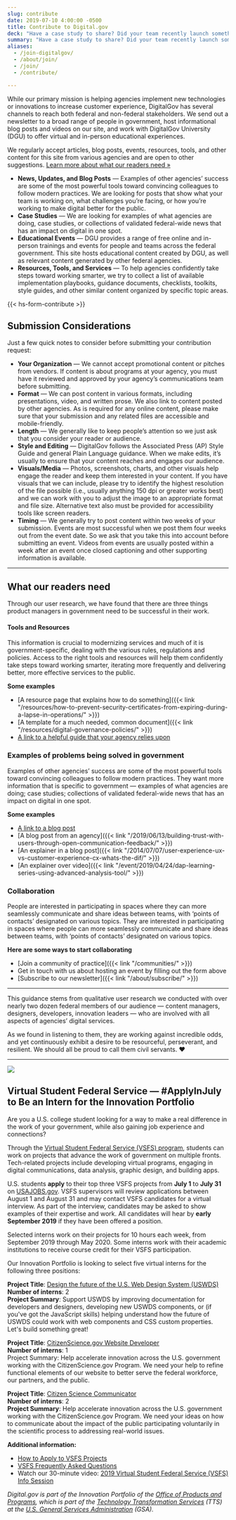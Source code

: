```yaml
---
slug: contribute
date: 2019-07-10 4:00:00 -0500
title: Contribute to Digital.gov
deck: "Have a case study to share? Did your team recently launch something new? Here is what we're looking for."
summary: "Have a case study to share? Did your team recently launch something new? Here is what we're looking for."
aliases:
  - /join-digitalgov/
  - /about/join/
  - /join/
  - /contribute/

---
```


While our primary mission is helping agencies implement new technologies or innovations to increase customer experience, DigitalGov has several channels to reach both federal and non-federal stakeholders. We send out a newsletter to a broad range of people in government, host informational blog posts and videos on our site, and work with DigitalGov University (DGU) to offer virtual and in-person educational experiences.

We regularly accept articles, blog posts, events, resources, tools, and other content for this site from various agencies and are open to other suggestions. [Learn more about what our readers need »](#what-our-readers-need)

- **News, Updates, and Blog Posts** — Examples of other agencies’ success are some of the most powerful tools toward convincing colleagues to follow modern practices. We are looking for posts that show what your team is working on, what challenges you’re facing, or how you’re working to make digital better for the public.
- **Case Studies** — We are looking for examples of what agencies are doing, case studies, or collections of validated federal-wide news that has an impact on digital in one spot.
- **Educational Events** — DGU provides a range of free online and in-person trainings and events for people and teams across the federal government. This site hosts educational content created by DGU, as well as relevant content generated by other federal agencies.
- **Resources, Tools, and Services** — To help agencies confidently take steps toward working smarter, we try to collect a list of available implementation playbooks, guidance documents, checklists, toolkits, style guides, and other similar content organized by specific topic areas.

{{< hs-form-contribute >}}

## Submission Considerations
Just a few quick notes to consider before submitting your contribution request:

- **Your Organization** — We cannot accept promotional content or pitches from vendors. If content is about programs at your agency, you must have it reviewed and approved by your agency’s communications team before submitting.
- **Format** — We can post content in various formats, including presentations, video, and written prose. We also link to content posted by other agencies. As is required for any online content, please make sure that your submission and any related files are accessible and mobile-friendly.
- **Length** — We generally like to keep people’s attention so we just ask that you consider your reader or audience.
- **Style and Editing** — DigitalGov follows the Associated Press (AP) Style Guide and general Plain Language guidance. When we make edits, it’s usually to ensure that your content reaches and engages our audience.
- **Visuals/Media** — Photos, screenshots, charts, and other visuals help engage the reader and keep them interested in your content. If you have visuals that we can include, please try to identify the highest resolution of the file possible (i.e., usually anything 150 dpi or greater works best) and we can work with you to adjust the image to an appropriate format and file size. Alternative text also must be provided for accessibility tools like screen readers.
- **Timing** — We generally try to post content within two weeks of your submission. Events are most successful when we post them four weeks out from the event date. So we ask that you take this into account before submitting an event. Videos from events are usually posted within a week after an event once closed captioning and other supporting information is available.

---

## What our readers need

<div class="deck">Through our user research, we have found that there are three things product managers in government need to be successful in their work.</div>


#### Tools and Resources
This information is crucial to modernizing services and much of it is government-specific, dealing with the various rules, regulations and policies.
Access to the right tools and resources will help them confidently take steps toward working smarter, iterating more frequently and delivering better, more effective services to the public.

**Some examples**

- [A resource page that explains how to do something]({{< link "/resources/how-to-prevent-security-certificates-from-expiring-during-a-lapse-in-operations/" >}})
- [A template for a much needed, common document]({{< link "/resources/digital-governance-policies/" >}})
- [A link to a helpful guide that your agency relies upon](https://accessibility.18f.gov/)


### Examples of problems being solved in government

Examples of other agencies’ success are some of the most powerful tools toward convincing colleagues to follow modern practices.
They want more information that is specific to government — examples of what agencies are doing; case studies; collections of validated federal-wide news that has an impact on digital in one spot.

**Some examples**

- [A link to a blog post](https://revenuedata.doi.gov/blog/journey-mapping/)
- [A blog post from an agency]({{< link "/2019/06/13/building-trust-with-users-through-open-communication-feedback/" >}})
- [An explainer in a blog post]({{< link "/2014/07/07/user-experience-ux-vs-customer-experience-cx-whats-the-dif/" >}})
- [An explainer over video]({{< link "/event/2019/04/24/dap-learning-series-using-advanced-analysis-tool/" >}})

### Collaboration

People are interested in participating in spaces where they can more seamlessly communicate and share ideas between teams, with ‘points of contacts’ designated on various topics. They are interested in participating in spaces where people can more seamlessly communicate and share ideas between teams, with ‘points of contacts’ designated on various topics.

**Here are some ways to start collaborating**

- [Join a community of practice]({{< link "/communities/" >}})
- Get in touch with us about hosting an event by filling out the form above
- [Subscribe to our newsletter]({{< link "/about/subscribe/" >}})

---

This guidance stems from qualitative user research we conducted with over nearly two dozen federal members of our audience — content managers, designers, developers, innovation leaders — who are involved with all aspects of agencies’ digital services.

As we found in listening to them, they are working against incredible odds, and yet continuously exhibit a desire to be resourceful, perseverant, and resilient. We should all be proud to call them civil servants. :heart:

---

<img src="https://connect.digitalgov.gov/hs-fs/hubfs/VSFS%20screencap.jpg" style="text-align: center; border: none;">

## Virtual Student Federal Service — #ApplyInJuly to Be an Intern for the Innovation Portfolio

Are you a U.S. college student looking for a way to make a real difference in the work of your government, while also gaining job experience and connections?

Through the [Virtual Student Federal Service (VSFS) program](https://vsfs.state.gov/), students can work on projects that advance the work of government on multiple fronts. Tech-related projects include developing virtual programs, engaging in digital communications, data analysis, graphic design, and building apps.

U.S. students **apply** to their top three VSFS projects from **July 1** to **July 31** on [USAJOBS.gov](https://www.usajobs.gov/). VSFS supervisors will review applications between August 1 and August 31 and may contact VSFS candidates for a virtual interview. As part of the interview, candidates may be asked to show examples of their expertise and work. All candidates will hear by **early September 2019** if they have been offered a position.

Selected interns work on their projects for 10 hours each week, from September 2019 through May 2020. Some interns work with their academic institutions to receive course credit for their VSFS participation.

Our Innovation Portfolio is looking to select five virtual interns for the following three positions:

**Project Title**: [Design the future of the U.S. Web Design System (USWDS)](https://vsfs.state.gov/projects/view/2412) <br />**Number of interns**: 2 <br />**Project Summary**: Support USWDS by improving documentation for developers and designers, developing new USWDS components, or (if you've got the JavaScript skills) helping understand how the future of USWDS could work with web components and CSS custom properties. Let's build something great!

**Project Title**: [CitizenScience.gov Website Developer](https://vsfs.state.gov/projects/view/2475)  <br />**Number of interns**: 1  <br />Project Summary: Help accelerate innovation across the U.S. government working with the CitizenScience.gov Program. We need your help to refine functional elements of our website to better serve the federal workforce, our partners, and the public.

**Project Title**: [Citizen Science Communicator](https://vsfs.state.gov/projects/view/2474) <br />**Number of interns**: 2 <br />**Project Summary**: Help accelerate innovation across the U.S. government working with the CitizenScience.gov Program. We need your ideas on how to communicate about the impact of the public participating voluntarily in the scientific process to addressing real-world issues.

**Additional information:**

 - [How to Apply to VSFS Projects](https://vsfs.state.gov/how-to-apply)
 - [VSFS Frequently Asked Questions](https://vsfs.state.gov/faq)
 - Watch our 30-minute video: [2019 Virtual Student Federal Service (VSFS) Info Session](https://digital.gov/event/2019/05/21/2019-virtual-student-federal-service-vsfs-info-session/)

_Digital.gov is part of the Innovation Portfolio of the [Office of Products and Programs](https://www.gsa.gov/about-us/organization/federal-acquisition-service/technology-transformation-services/office-of-products-and-programs), which is part of the [Technology Transformation Services](https://www.gsa.gov/tts) (TTS) at the [U.S. General Services Administration](https://www.gsa.gov/) (GSA)._
